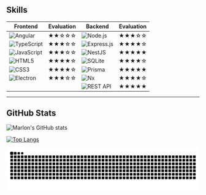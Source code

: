 ## Skills

| Frontend                                                                                                          | Evaluation | Backend                                                                                                        | Evaluation |
| ----------------------------------------------------------------------------------------------------------------- | --------- | -------------------------------------------------------------------------------------------------------------- | --------- |
| ![Angular](https://img.shields.io/badge/Angular-DD0031?style=for-the-badge&logo=angular&logoColor=white)          | ★★☆☆☆     | ![Node.js](https://img.shields.io/badge/Node.js-339933?style=for-the-badge&logo=nodedotjs&logoColor=white)     | ★★★☆☆     |
| ![TypeScript](https://img.shields.io/badge/TypeScript-3178C6?style=for-the-badge&logo=typescript&logoColor=white) | ★★★☆☆     | ![Express.js](https://img.shields.io/badge/Express.js-000000?style=for-the-badge&logo=express&logoColor=white) | ★★★★☆     |
| ![JavaScript](https://img.shields.io/badge/JavaScript-F7DF1E?style=for-the-badge&logo=javascript&logoColor=black) | ★★★☆☆     | ![NestJS](https://img.shields.io/badge/NestJS-E0234E?style=for-the-badge&logo=nestjs&logoColor=white)          | ★★★★★     |
| ![HTML5](https://img.shields.io/badge/HTML5-E34F26?style=for-the-badge&logo=html5&logoColor=white)                | ★★★★☆     | ![SQLite](https://img.shields.io/badge/SQLite-003B57?style=for-the-badge&logo=sqlite&logoColor=white)          | ★★★★☆     |
| ![CSS3](https://img.shields.io/badge/CSS3-1572B6?style=for-the-badge&logo=css3&logoColor=white)                   | ★★★★☆     | ![Prisma](https://img.shields.io/badge/Prisma-2D3748?style=for-the-badge&logo=prisma&logoColor=white)          | ★★★★★     |
| ![Electron](https://img.shields.io/badge/Electron-47848F?style=for-the-badge&logo=electron&logoColor=white)       | ★★★☆☆     | ![Nx](https://img.shields.io/badge/Nx-143055?style=for-the-badge&logo=nx&logoColor=white)                      | ★★★★☆     |
|                                                                                                                   |           | ![REST API](https://img.shields.io/badge/REST-API-6E40C9?style=for-the-badge&logo=api&logoColor=white)         | ★★★★★     |

---

## GitHub Stats

![Marlon's GitHub stats](https://github-readme-stats.vercel.app/api?username=MarlonWeiss2010&show_icons=true&theme=radical)

[![Top Langs](https://github-readme-stats.vercel.app/api/top-langs/?username=MarlonWeiss2010&layout=compact&theme=radical)](https://github.com/anuraghazra/github-readme-stats)

<img src="https://raw.githubusercontent.com/KevinKovacDev/KevinKovacDev/output/snake.svg" alt="Snake animation" style="margin-bottom: 48px;" />
